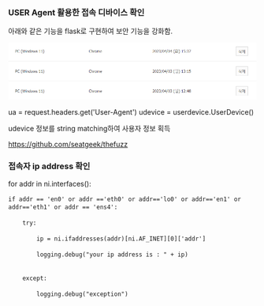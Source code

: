 ### USER Agent 활용한 접속 디바이스 확인 

아래와 같은 기능을 flask로 구현하여 보안 기능을 강화함. 

![접속내역](./image/접속내역.png)


 ua = request.headers.get('User-Agent')
 udevice = userdevice.UserDevice()

 udevice 정보를 string matching하여 사용자 정보 획득


https://github.com/seatgeek/thefuzz


### 접속자 ip address 확인

for addr in ni.interfaces():

    if addr == 'en0' or addr =='eth0' or addr=='lo0' or addr=='en1' or addr=='eth1' or addr == 'ens4':

        try:

            ip = ni.ifaddresses(addr)[ni.AF_INET][0]['addr']

            logging.debug("your ip address is : " + ip)


        except:

            logging.debug("exception")
